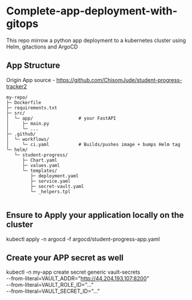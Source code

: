 # Complete-app-deployment-with-gitops
This repo mirrow a python app deployment to a kubernetes cluster using Helm, gitactions and ArgoCD

## App Structure
Origin App source - https://github.com/ChisomJude/student-progress-tracker2

```
my-repo/
├─ Dockerfile
├─ requirements.txt
├─ src/
│  └─ app/                 # your FastAPI 
│     ├─ main.py
│     └─ ... 
├─ .github/
│  └─ workflows/
│     └─ ci.yaml           # Builds/pushes image + bumps Helm tag
└─ helm/
   └─ student-progress/
      ├─ Chart.yaml
      ├─ values.yaml
      └─ templates/
         ├─ deployment.yaml
         ├─ service.yaml
         ├─ secret-vault.yaml
         └─ _helpers.tpl


```

## Ensure to Apply your application locally on the cluster

kubectl apply -n argocd -f argocd/student-progress-app.yaml

## Create your APP secret as well 

kubectl -n my-app create secret generic vault-secrets \
  --from-literal=VAULT_ADDR="http://44.204.193.107:8200" \
  --from-literal=VAULT_ROLE_ID="..." \
  --from-literal=VAULT_SECRET_ID="..."